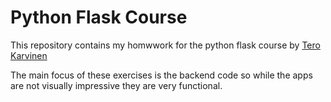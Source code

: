 # Python Flask Course

This repository contains my homwwork for the python flask course by [Tero Karvinen](https://terokarvinen.com/2021/python-web-service-from-idea-to-production/)

The main focus of these exercises is the backend code so while the apps are not visually impressive they are very functional.